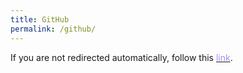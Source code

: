 ```yaml
---
title: GitHub
permalink: /github/
---
```


<html lang="en-US">
    <head>
        <meta charset="UTF-8">
        <meta http-equiv="refresh" content="0; url=https://github.com/gu4re">
        <script type="text/javascript">
            window.location.href = "https://github.com/gu4re"
        </script>
        <title>Page Redirection</title>
    </head>
    <body>
        <!-- Redirection to the GitHub Repository. -->
        If you are not redirected automatically, follow this <a href='https://github.com/gu4re'><font color="#AC8BF8">link</font></a>.
    </body>
</html>
